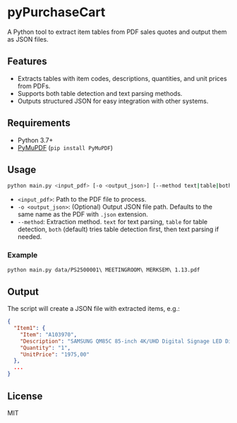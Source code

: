 # pyPurchaseCart

A Python tool to extract item tables from PDF sales quotes and output them as JSON files.

## Features
- Extracts tables with item codes, descriptions, quantities, and unit prices from PDFs.
- Supports both table detection and text parsing methods.
- Outputs structured JSON for easy integration with other systems.

## Requirements
- Python 3.7+
- [PyMuPDF](https://pymupdf.readthedocs.io/) (`pip install PyMuPDF`)

## Usage

```sh
python main.py <input_pdf> [-o <output_json>] [--method text|table|both]
```

- `<input_pdf>`: Path to the PDF file to process.
- `-o <output_json>`: (Optional) Output JSON file path. Defaults to the same name as the PDF with `.json` extension.
- `--method`: Extraction method. `text` for text parsing, `table` for table detection, `both` (default) tries table detection first, then text parsing if needed.

### Example

```sh
python main.py data/PS2500001\ MEETINGROOM\ MERKSEM\ 1.13.pdf
```

## Output
The script will create a JSON file with extracted items, e.g.:

```json
{
  "Item1": {
    "Item": "A103970",
    "Description": "SAMSUNG QM85C 85-inch 4K/UHD Digital Signage LED Display ...",
    "Quantity": "1",
    "UnitPrice": "1975,00"
  },
  ...
}
```

## License
MIT
